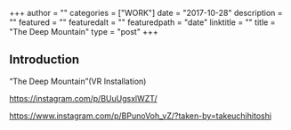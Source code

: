 +++
author = ""
categories = ["WORK"]
date = "2017-10-28"
description = ""
featured = ""
featuredalt = ""
featuredpath = "date"
linktitle = ""
title = "The Deep Mountain"
type = "post"
+++

## Introduction

“The Deep Mountain”(VR Installation)

https://instagram.com/p/BUuUgsxlWZT/

https://www.instagram.com/p/BPunoVoh_vZ/?taken-by=takeuchihitoshi
